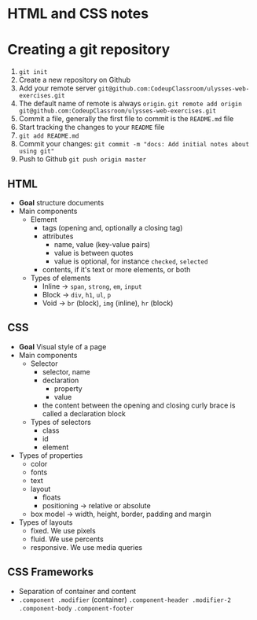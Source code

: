 # HTML and CSS notes

# Creating a git repository

1. `git init`
1. Create a new repository on Github
1. Add your remote server `git@github.com:CodeupClassroom/ulysses-web-exercises.git`
1. The default name of remote is always `origin`. `git remote add origin git@github.com:CodeupClassroom/ulysses-web-exercises.git`
1. Commit a file, generally the first file to commit is the `README.md` file
1. Start tracking the changes to your `README` file
1. `git add README.md`
1. Commit your changes: `git commit -m "docs: Add initial notes about using git"`
1. Push to Github `git push origin master`


## HTML

* **Goal** structure documents
* Main components
    - Element
        * tags (opening and, optionally a closing tag)
        * attributes
            - name, value (key-value pairs)
            - value is between quotes
            - value is optional, for instance `checked`, `selected`
        * contents, if it's text or more elements, or both
    - Types of elements
        * Inline -> `span`, `strong`, `em`, `input`
        * Block -> `div`, `h1`, `ul`, `p`
        * Void -> `br` (block), `img` (inline), `hr` (block)
        
## CSS

* **Goal** Visual style of a page
* Main components
    - Selector
        * selector, name
        * declaration
            * property
            * value
        * the content between the opening and closing curly brace is called a declaration block
    - Types of selectors
        * class
        * id
        * element
* Types of properties
    * color
    * fonts
    * text
    * layout
        - floats
        - positioning -> relative or absolute
    * box model -> width, height, border, padding and margin
* Types of layouts
    - fixed. We use pixels
    - fluid. We use percents
    - responsive. We use media queries


## CSS Frameworks

* Separation of container and content
* `.component .modifier` (container)
        `.component-header .modifier-2`
        `.component-body`
        `.component-footer`




